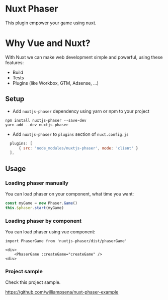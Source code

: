 # Nuxt Phaser

This plugin empower your game using nuxt.

# Why Vue and Nuxt?

With Nuxt we can make web development simple and powerful, using these features:

- Build
- Tests
- Plugins (like Workbox, GTM, Adsense, ...)

## Setup

- Add `nuxtjs-phaser` dependency using yarn or npm to your project

```
npm install nuxtjs-phaser --save-dev
yarn add --dev nuxtjs-phaser
``` 

- Add `nuxtjs-phaser` to `plugins` section of `nuxt.config.js`
```js
  plugins: [
      { src: 'node_modules/nuxtjs-phaser', mode: 'client' }
  ],
```

## Usage
### Loading phaser manually

You can load phaser on your component, what time you want:
```js
const myGame = new Phaser.Game()
this.$phaser.start(myGame)
```

### Loading phaser by component

You can load phaser using vue component:
```tsx
import PhaserGame from 'nuxtjs-phaser/dist/phaserGame'

<div>
    <PhaserGame :createGame="createGame" />
<div>
```

### Project sample

Check this project sample.

https://github.com/williampsena/nuxt-phaser-example